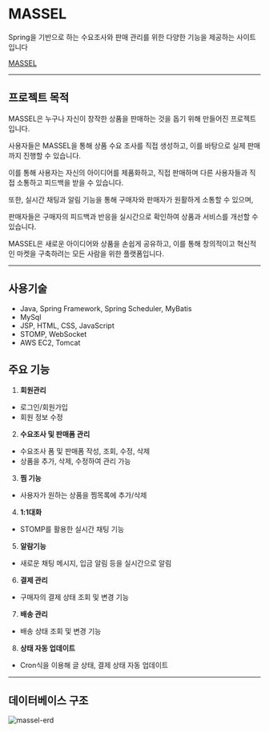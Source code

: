 # MASSEL

Spring을 기반으로 하는 수요조사와 판매 관리를 위한 다양한 기능을 제공하는 사이트입니다

[MASSEL](http://13.209.19.96:8080/MASSEL)


---

## 프로젝트 목적

MASSEL은 누구나 자신이 창작한 상품을 판매하는 것을 돕기 위해 만들어진 프로젝트 입니다.

사용자들은 MASSEL을 통해 상품 수요 조사를 직접 생성하고, 이를 바탕으로 실제 판매까지 진행할 수 있습니다.

이를 통해 사용자는 자신의 아이디어를 제품화하고, 직접 판매하며 다른 사용자들과 직접 소통하고 피드백을 받을 수 있습니다. 


또한, 실시간 채팅과 알림 기능을 통해 구매자와 판매자가 원활하게 소통할 수 있으며,

판매자들은 구매자의 피드백과 반응을 실시간으로 확인하여 상품과 서비스를 개선할 수 있습니다.

MASSEL은 새로운 아이디어와 상품을 손쉽게 공유하고, 이를 통해 창의적이고 혁신적인 마켓을 구축하려는 모든 사람을 위한 플랫폼입니다.



---


## 사용기술

- Java, Spring Framework, Spring Scheduler, MyBatis
- MySql
- JSP, HTML, CSS, JavaScript
- STOMP, WebSocket
- AWS EC2, Tomcat

## 주요 기능

1. **회원관리**
- 로그인/회원가입
- 회원 정보 수정

2. **수요조사 및 판매폼 관리**
-  수요조사 폼 및 판매폼 작성, 조회, 수정, 삭제
-  상품을 추가, 삭제, 수정하여 관리 가능

3. **찜 기능**
- 사용자가 원하는 상품을 찜목록에 추가/삭제

4. **1:1대화**
- STOMP를 활용한 실시간 채팅 기능

5. **알람기능**
- 새로운 채팅 메시지, 입금 알림 등을 실시간으로 알림

6. **결제 관리**
- 구매자의 결제 상태 조회 및 변경 기능

7. **배송 관리**
- 배송 상태 조회 및 변경 기능

8. **상태 자동 업데이트**
- Cron식을 이용해 글 상태, 결제 상태 자동 업데이트


---


## 데이터베이스 구조

![massel-erd](https://github.com/user-attachments/assets/516a7531-b19b-42b7-8c1d-d8624113902d)
